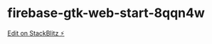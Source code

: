 # firebase-gtk-web-start-8qqn4w

[Edit on StackBlitz ⚡️](https://stackblitz.com/edit/firebase-gtk-web-start-8qqn4w)